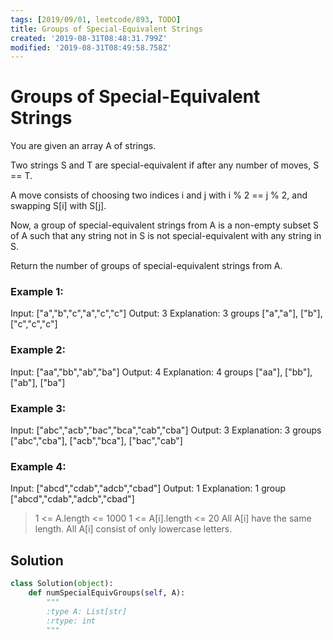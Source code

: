 ```yaml
---
tags: [2019/09/01, leetcode/893, TODO]
title: Groups of Special-Equivalent Strings
created: '2019-08-31T08:48:31.799Z'
modified: '2019-08-31T08:49:58.758Z'
---
```


# Groups of Special-Equivalent Strings

You are given an array A of strings.

Two strings S and T are special-equivalent if after any number of moves, S == T.

A move consists of choosing two indices i and j with i % 2 == j % 2, and swapping S[i] with S[j].

Now, a group of special-equivalent strings from A is a non-empty subset S of A such that any string not in S is not special-equivalent with any string in S.

Return the number of groups of special-equivalent strings from A.

### Example 1:

Input: ["a","b","c","a","c","c"]
Output: 3
Explanation: 3 groups ["a","a"], ["b"], ["c","c","c"]

### Example 2:

Input: ["aa","bb","ab","ba"]
Output: 4
Explanation: 4 groups ["aa"], ["bb"], ["ab"], ["ba"]

### Example 3:

Input: ["abc","acb","bac","bca","cab","cba"]
Output: 3
Explanation: 3 groups ["abc","cba"], ["acb","bca"], ["bac","cab"]

### Example 4:

Input: ["abcd","cdab","adcb","cbad"]
Output: 1
Explanation: 1 group ["abcd","cdab","adcb","cbad"]


> 1 <= A.length <= 1000
> 1 <= A[i].length <= 20
> All A[i] have the same length.
> All A[i] consist of only lowercase letters.

## Solution

```python
class Solution(object):
    def numSpecialEquivGroups(self, A):
        """
        :type A: List[str]
        :rtype: int
        """

```
